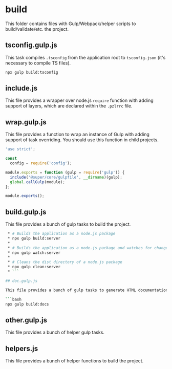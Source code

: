 # build

This folder contains files with Gulp/Webpack/helper scripts to build/validate/etc. the project.

## tsconfig.gulp.js

This task compiles `.tsconfig` from the application root to `tsconfig.json` (it's necessary to compile TS files).

```bash
npx gulp build:tsconfig
```

## include.js

This file provides a wrapper over node.js `require` function with adding support of layers, which are declared within the `.pzlrrc` file.

## wrap.gulp.js

This file provides a function to wrap an instance of Gulp with adding support of task overriding.
You should use this function in child projects.

```js
'use strict';

const
  config = require('config');

module.exports = function (gulp = require('gulp')) {
  include('@super/core/gulpfile', __dirname)(gulp);
  global.callGulp(module);
};

module.exports();
```

## build.gulp.js

This file provides a bunch of gulp tasks to build the project.

```bash
 * # Builds the application as a node.js package
 * npx gulp build:server
 *
 * # Builds the application as a node.js package and watches for changes
 * npx gulp watch:server
 *
 * # Cleans the dist directory of a node.js package
 * npx gulp clean:server
 * ```

## doc.gulp.js

This file provides a bunch of gulp tasks to generate HTML documentation based on the project.

```bash
npx gulp build:docs
```

## other.gulp.js

This file provides a bunch of helper gulp tasks.

## helpers.js

This file provides a bunch of helper functions to build the project.
